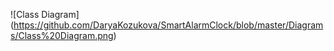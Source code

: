 ![Class Diagram] (https://github.com/DaryaKozukova/SmartAlarmClock/blob/master/Diagrams/Class%20Diagram.png)   
